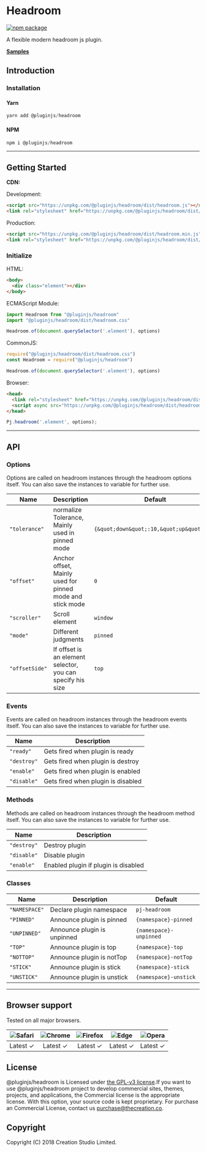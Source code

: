 # Headroom

[![npm package](https://img.shields.io/npm/v/@pluginjs/headroom.svg)](https://www.npmjs.com/package/@pluginjs/headroom)

A flexible modern headroom js plugin.

**[Samples](https://codesandbox.io/s/github/pluginjs/plugin.js/tree/master/modules/headroom/samples)**

## Introduction

### Installation

#### Yarn

```javascript
yarn add @pluginjs/headroom
```

#### NPM

```javascript
npm i @pluginjs/headroom
```

---

## Getting Started

**CDN:**

Development:

```html
<script src="https://unpkg.com/@pluginjs/headroom/dist/headroom.js"></script>
<link rel="stylesheet" href="https://unpkg.com/@pluginjs/headroom/dist/headroom.css">
```

Production:

```html
<script src="https://unpkg.com/@pluginjs/headroom/dist/headroom.min.js"></script>
<link rel="stylesheet" href="https://unpkg.com/@pluginjs/headroom/dist/headroom.min.css">
```

### Initialize

HTML:

```html
<body>
  <div class="element"></div>
</body>
```

ECMAScript Module:

```javascript
import Headroom from "@pluginjs/headroom"
import "@pluginjs/headroom/dist/headroom.css"

Headroom.of(document.querySelector('.element'), options)
```

CommonJS:

```javascript
require("@pluginjs/headroom/dist/headroom.css")
const Headroom = require("@pluginjs/headroom")

Headroom.of(document.querySelector('.element'), options)
```

Browser:

```html
<head>
  <link rel="stylesheet" href="https://unpkg.com/@pluginjs/headroom/dist/headroom.css">
  <script async src="https://unpkg.com/@pluginjs/headroom/dist/headroom.js"></script>
</head>
```

```javascript
Pj.headroom('.element', options);
```

---

## API

### Options

Options are called on headroom instances through the headroom options itself.
You can also save the instances to variable for further use.

Name | Description | Default
-----|--------------|-----
`"tolerance"` | normalize Tolerance, Mainly used in pinned mode | `{&quot;down&quot;:10,&quot;up&quot;:20}`
`"offset"` | Anchor offset, Mainly used for pinned mode and stick mode | `0`
`"scroller"` | Scroll element | `window`
`"mode"` | Different judgments | `pinned`
`"offsetSide"` | If offset is an element selector, you can specify his size | `top`

### Events

Events are called on headroom instances through the headroom events itself.
You can also save the instances to variable for further use.

Name | Description
-----|-----
`"ready"` | Gets fired when plugin is ready
`"destroy"` | Gets fired when plugin is destroy
`"enable"` | Gets fired when plugin is enabled
`"disable"` | Gets fired when plugin is disabled

### Methods

Methods are called on headroom instances through the headroom method itself.
You can also save the instances to variable for further use.

Name | Description
-----|-----
`"destroy"` | Destroy plugin
`"disable"` | Disable plugin
`"enable"` | Enabled plugin if plugin is disabled

### Classes

Name | Description | Default
-----|------|------
`"NAMESPACE"` | Declare plugin namespace | `pj-headroom`
`"PINNED"` | Announce plugin is pinned | `{namespace}-pinned`
`"UNPINNED"` | Announce plugin is unpinned | `{namespace}-unpinned`
`"TOP"` | Announce plugin is top | `{namespace}-top`
`"NOTTOP"` | Announce plugin is notTop | `{namespace}-notTop`
`"STICK"` | Announce plugin is stick | `{namespace}-stick`
`"UNSTICK"` | Announce plugin is unstick | `{namespace}-unstick`
---

## Browser support

Tested on all major browsers.

| <img src="https://raw.githubusercontent.com/alrra/browser-logos/master/src/safari/safari_32x32.png" alt="Safari"> | <img src="https://raw.githubusercontent.com/alrra/browser-logos/master/src/chrome/chrome_32x32.png" alt="Chrome"> | <img src="https://raw.githubusercontent.com/alrra/browser-logos/master/src/firefox/firefox_32x32.png" alt="Firefox"> | <img src="https://raw.githubusercontent.com/alrra/browser-logos/master/src/edge/edge_32x32.png" alt="Edge"> | <img src="https://raw.githubusercontent.com/alrra/browser-logos/master/src/opera/opera_32x32.png" alt="Opera"> |
|:--:|:--:|:--:|:--:|:--:|
| Latest ✓ | Latest ✓ | Latest ✓ | Latest ✓ | Latest ✓ |

## License

@pluginjs/headroom is Licensed under [the GPL-v3 license](LICENSE).If you want to use @pluginjs/headroom project to develop commercial sites, themes, projects, and applications, the Commercial license is the appropriate license. With this option, your source code is kept proprietary. For purchase an Commercial License, contact us purchase@thecreation.co.

## Copyright

Copyright (C) 2018 Creation Studio Limited.